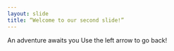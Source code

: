 ```yaml
---
layout: slide
title: “Welcome to our second slide!”
---
```

An adventure awaits you
Use the left arrow to go back!
